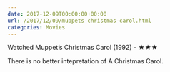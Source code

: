 ```yaml
---
date: 2017-12-09T00:00:00+00:00
url: /2017/12/09/muppets-christmas-carol.html
categories: Movies
---
```

Watched Muppet’s Christmas Carol (1992) - ★★★

There is no better intepretation of A Christmas Carol.


